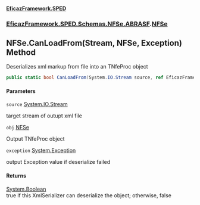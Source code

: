 #### [EficazFramework.SPED](EficazFrameworkSPED.md 'EficazFramework SPED')
### [EficazFramework.SPED.Schemas.NFSe.ABRASF](EficazFramework.SPED.Schemas.NFSe.ABRASF.md 'EficazFramework.SPED.Schemas.NFSe.ABRASF').[NFSe](EficazFramework.SPED.Schemas.NFSe.ABRASF/NFSe.md 'EficazFramework.SPED.Schemas.NFSe.ABRASF.NFSe')

## NFSe.CanLoadFrom(Stream, NFSe, Exception) Method

Deserializes xml markup from file into an TNfeProc object

```csharp
public static bool CanLoadFrom(System.IO.Stream source, ref EficazFramework.SPED.Schemas.NFSe.ABRASF.NFSe obj, ref System.Exception exception);
```
#### Parameters

<a name='EficazFramework.SPED.Schemas.NFSe.ABRASF.NFSe.CanLoadFrom(System.IO.Stream,EficazFramework.SPED.Schemas.NFSe.ABRASF.NFSe,System.Exception).source'></a>

`source` [System.IO.Stream](https://docs.microsoft.com/en-us/dotnet/api/System.IO.Stream 'System.IO.Stream')

target stream of outupt xml file

<a name='EficazFramework.SPED.Schemas.NFSe.ABRASF.NFSe.CanLoadFrom(System.IO.Stream,EficazFramework.SPED.Schemas.NFSe.ABRASF.NFSe,System.Exception).obj'></a>

`obj` [NFSe](EficazFramework.SPED.Schemas.NFSe.ABRASF/NFSe.md 'EficazFramework.SPED.Schemas.NFSe.ABRASF.NFSe')

Output TNfeProc object

<a name='EficazFramework.SPED.Schemas.NFSe.ABRASF.NFSe.CanLoadFrom(System.IO.Stream,EficazFramework.SPED.Schemas.NFSe.ABRASF.NFSe,System.Exception).exception'></a>

`exception` [System.Exception](https://docs.microsoft.com/en-us/dotnet/api/System.Exception 'System.Exception')

output Exception value if deserialize failed

#### Returns
[System.Boolean](https://docs.microsoft.com/en-us/dotnet/api/System.Boolean 'System.Boolean')  
true if this XmlSerializer can deserialize the object; otherwise, false